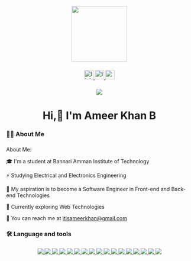 <div align="center">
  <img height="150" src="https://camo.githubusercontent.com/62da68eb62b1e5f175f7d1f0191dd89a653d7908feb22d37d4a0ab07365d6791/68747470733a2f2f6d656469612e67697068792e636f6d2f6d656469612f4d3967624264396e6244724f5475314d71782f67697068792e676966"  />
</div>

###

<div align="center">
  <a href="https://www.linkedin.com/in/ameer-khan-b-3784b8216/ins" target="_blank"> 
    <img src="https://img.shields.io/static/v1?message=LinkedIn&logo=linkedin&label=&color=0077B5&logoColor=white&labelColor=&style=for-the-badge" height="25" alt="linkedin logo"  />
  </a>
  <a href="https://www.instagram.com/khaan.ax" target="_blank">
    <img src="https://img.shields.io/static/v1?message=Instagram&logo=instagram&label=&color=E4405F&logoColor=white&labelColor=&style=for-the-badge" height="25" alt="instagram logo"  />
  </a>
  <a href="https://mail.google.com/mail/u/0/#inbox?compose=CllgCJqZhpvWMbjDTZGprjRlKnbtfTXTthDMRnLJTjGWmSNzcmqJdRhxWLZxmXwCZbWwbsBSsZg" target="_blank">
    <img src="https://img.shields.io/static/v1?message=Gmail&logo=gmail&label=&color=D14836&logoColor=white&labelColor=&style=for-the-badge" height="25" alt="gmail logo"  />
  </a>
</div>

###
<div align="center">
<img src="https://visitor-badge.laobi.icu/badge?page_id=ameerkhan123ak.ameerkhan123ak&" />
</div>

<h1 align="center">Hi,👋 I'm Ameer Khan B</h1>

###

<h3 align="left">👩‍💻  About Me</h3>

###
###
<p align="left">About Me:</p>
<p>🎓 I'm a student at Bannari Amman Institute of Technology</p>
<p>⚡ Studying Electrical and Electronics Engineering</p>
<p>🔭 My aspiration is to become a Software Engineer in Front-end and Back-end Technologies</p>
<p>🌱 Currently exploring Web Technologies</p>
<p>📩 You can reach me at <a href="">itisameerkhan@gmail.com</a></p>

<h3 align="left">🛠 Language and tools</h3>

###

<p align="center">
  <a href="">
    <img src="https://skillicons.dev/icons?i=c" />
  </a>
  <a href="">
    <img src="https://skillicons.dev/icons?i=cpp" />
  </a>
  <a href="https://www.java.com/en/" target="_blank">
    <img src="https://skillicons.dev/icons?i=java" />
  </a>
  <a href="https://www.python.org" target="_blank">
    <img src="https://skillicons.dev/icons?i=py" />
  </a>
  <a href="https://www.mysql.com" target="_blank">
    <img src="https://skillicons.dev/icons?i=mysql" />
  </a>
   <a href="https://developer.mozilla.org/en-US/docs/Web/HTML" target="_blank">
    <img src="https://skillicons.dev/icons?i=html" />
  </a>
   <a href="https://developer.mozilla.org/en-US/docs/Web/CSS" target="_blank">
    <img src="https://skillicons.dev/icons?i=css" />
  </a>
   <a href="https://tailwindcss.com" target="_blank">
    <img src="https://skillicons.dev/icons?i=tailwind" />
  </a>
   <a href="https://developer.mozilla.org/en-US/docs/Web/JavaScript" target="_blank">
    <img src="https://skillicons.dev/icons?i=js" />
  </a>
   <a href="https://react.dev" target="_blank">
    <img src="https://skillicons.dev/icons?i=react" />
  </a>
   <a href="https://redux.js.org" target="_blank">
    <img src="https://skillicons.dev/icons?i=redux" />
  </a>
   <a href="https://www.mongodb.com" target="_blank">
    <img src="https://skillicons.dev/icons?i=mongodb" />
  </a>
   <a href="https://www.figma.com" target="_blank">
    <img src="https://skillicons.dev/icons?i=figma" />
  </a>
   <a href="https://firebase.google.com" target="_blank">
    <img src="https://skillicons.dev/icons?i=firebase" />
  </a>
   <a href="https://git-scm.com" target="_blank">
    <img src="https://skillicons.dev/icons?i=git" />
  </a>
   <a href="https://www.postman.com" target="_blank">
    <img src="https://skillicons.dev/icons?i=postman" />
  </a>
   <a href="https://vercel.com/dashboard" target="_blank">
    <img src="https://skillicons.dev/icons?i=vercel" />
  </a>
</p>
